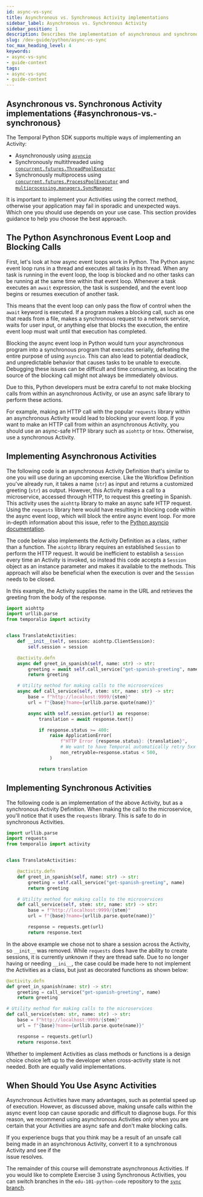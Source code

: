 ```yaml
---
id: async-vs-sync
title: Asynchronous vs. Synchronous Activity implementations
sidebar_label: Asynchronous vs. Synchronous Activity
sidebar_position: 1
description: Describes the implementation of asynchronous and synchronous activities in the Temporal Python SDK.
slug: /dev-guide/python/async-vs-sync
toc_max_heading_level: 4
keywords:
- async-vs-sync
- guide-context
tags:
- async-vs-sync
- guide-context
---
```


<!-- THIS FILE IS GENERATED. DO NOT EDIT THIS FILE DIRECTLY -->

## Asynchronous vs. Synchronous Activity implementations {#asynchronous-vs.-synchronous}

<!-- https://github.com/temporalio/edu-101-python-content/blob/main/developing-an-activity/async-vs-sync-activities.md -->

The Temporal Python SDK supports multiple ways of implementing an Activity:

- Asynchronously using [`asyncio`](https://docs.python.org/3/library/asyncio.html)
- Synchronously multithreaded using [`concurrent.futures.ThreadPoolExecutor`](https://docs.python.org/3/library/concurrent.futures.html#threadpoolexecutor)
- Synchronously multiprocess using [`concurrent.futures.ProcessPoolExecutor`](https://docs.python.org/3/library/concurrent.futures.html#processpoolexecutor) and [`multiprocessing.managers.SyncManager`](https://docs.python.org/3/library/multiprocessing.html#multiprocessing.managers.SyncManager)

It is important to implement your Activities using the correct method, otherwise
your application may fail in sporadic and unexpected ways. Which one you should
use depends on your use case. This section provides guidance to help you choose
the best approach.

## The Python Asynchronous Event Loop and Blocking Calls

First, let's look at how async event loops work in Python. The Python async
event loop runs in a thread and executes all tasks in its thread. When any
task is running in the event loop, the loop is blocked and no other tasks can be
running at the same time within that event loop. Whenever a task executes an
`await` expression, the task is suspended, and the event loop begins or resumes
execution of another task.

This means that the event loop can only pass the flow of control when the `await`
keyword is executed. If a program makes a blocking call, such as one that reads
from a file, makes a synchronous request to a network service, waits for user input,
or anything else that blocks the execution, the entire event loop must wait until
that execution has completed.

Blocking the async event loop in Python would turn your asynchronous program
into a synchronous program that executes serially, defeating the entire purpose
of using `asyncio`. This can also lead to potential deadlock, and unpredictable behavior
that causes tasks to be unable to execute. Debugging these issues can be difficult
and time consuming, as locating the source of the blocking call might not always
be immediately obvious.

Due to this, Python developers must be extra careful to not make blocking calls
from within an asynchronous Activity, or use an async safe library to perform
these actions.

For example, making an HTTP call with the popular `requests` library within an
asynchronous Activity would lead to blocking your event loop. If you want to make
an HTTP call from within an asynchronous Activity, you should use an async-safe HTTP library
such as `aiohttp` or `htmx`. Otherwise, use a synchronous Activity.

## Implementing Asynchronous Activities

The following code is an asynchronous Activity Definition that's similar to one
you will use during an upcoming exercise. Like the Workflow Definition
you've already run, it takes a name (`str`) as input and returns a
customized greeting (`str`) as output. However, this Activity makes
a call to a microservice, accessed through HTTP, to request this
greeting in Spanish. This activity uses the `aiohttp` library to make an async
safe HTTP request. Using the `requests` library here would have resulting in
blocking code within the async event loop, which will block the entire async
event loop. For more in-depth information about this issue, refer to the
[Python asyncio documentation](https://docs.python.org/3/library/asyncio-dev.html#running-blocking-code).

The code below also implements the Activity Definition as a class, rather than a
function. The `aiohttp` library requires an established `Session` to perform the
HTTP request. It would be inefficient to establish a `Session` every time an
Activity is invoked, so instead this code accepts a `Session` object as an instance
parameter and makes it available to the methods. This approach will also be
beneficial when the execution is over and the `Session` needs to be closed.

In this example, the Activity supplies the name in the URL and retrieves
the greeting from the body of the response.

```python
import aiohttp
import urllib.parse
from temporalio import activity


class TranslateActivities:
    def __init__(self, session: aiohttp.ClientSession):
        self.session = session

    @activity.defn
    async def greet_in_spanish(self, name: str) -> str:
        greeting = await self.call_service("get-spanish-greeting", name)
        return greeting

    # Utility method for making calls to the microservices
    async def call_service(self, stem: str, name: str) -> str:
        base = f"http://localhost:9999/{stem}"
        url = f"{base}?name={urllib.parse.quote(name)}"

        async with self.session.get(url) as response:
            translation = await response.text()

            if response.status >= 400:
                raise ApplicationError(
                    f"HTTP Error {response.status}: {translation}",
                    # We want to have Temporal automatically retry 5xx but not 4xx
                    non_retryable=response.status < 500,
                )

            return translation
```

## Implementing Synchronous Activities

The following code is an implementation of the above Activity, but as a
synchronous Activity Definition. When making the call to the microservice,
you'll notice that it uses the `requests` library. This is safe to do in
synchronous Activities.

```python
import urllib.parse
import requests
from temporalio import activity


class TranslateActivities:

    @activity.defn
    def greet_in_spanish(self, name: str) -> str:
        greeting = self.call_service("get-spanish-greeting", name)
        return greeting

    # Utility method for making calls to the microservices
    def call_service(self, stem: str, name: str) -> str:
        base = f"http://localhost:9999/{stem}"
        url = f"{base}?name={urllib.parse.quote(name)}"

        response = requests.get(url)
        return response.text
```

In the above example we chose not to share a session across the Activity, so
`__init__` was removed. While `requests` does have the ability to create sessions,
it is currently unknown if they are thread safe. Due to no longer having or needing
`__ini__`, the case could be made here to not implement the Activities as a class,
but just as decorated functions as shown below:

```python
@activity.defn
def greet_in_spanish(name: str) -> str:
    greeting = call_service("get-spanish-greeting", name)
    return greeting

# Utility method for making calls to the microservices
def call_service(stem: str, name: str) -> str:
    base = f"http://localhost:9999/{stem}"
    url = f"{base}?name={urllib.parse.quote(name)}"

    response = requests.get(url)
    return response.text
```

Whether to implement Activities as class methods or functions is a design choice
choice left up to the developer when cross-activity state is not needed. Both are
equally valid implementations.

## When Should You Use Async Activities

Asynchronous Activities have many advantages, such as potential speed up of execution.
However, as discussed above, making unsafe calls within the async event loop
can cause sporadic and difficult to diagnose bugs. For this reason, we recommend
using asynchronous Activities _only_ when you are certain that your Activities
are async safe and don't make blocking calls.

If you experience bugs that you think may be a result of an unsafe call being made
in an asynchronous Activity, convert it to a synchronous Activity and see if the\
issue resolves.

The remainder of this course will demonstrate asynchronous Activities. If
you would like to complete Exercise 3 using Synchronous Activities, you can
switch branches in the `edu-101-python-code` repository to the [`sync` branch](https://github.com/temporalio/edu-101-python-code/tree/sync).
